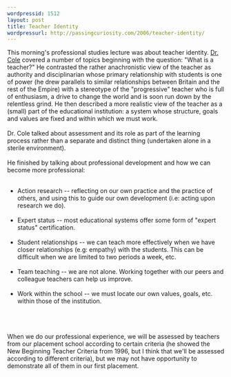```yaml
--- 
wordpressid: 1512
layout: post
title: Teacher Identity
wordpressurl: http://passingcuriosity.com/2006/teacher-identity/
---
```

This morning's professional studies lecture was about teacher identity. <a href="http://fcms.its.utas.edu.au/educ/educ/pagedetails.asp?lpersonId=2601">Dr. Cole</a> covered a number of topics beginning with the question: "What is a teacher?" He contrasted the rather anachronistic view of the teacher as authority and disciplinarian whose primary relationship with students is one of power (he drew parallels to similar relationships between Britain and the rest of the Empire) with a stereotype of the "progressive" teacher who is full of enthusiasm, a drive to change the world and is soon run down by the relentless grind. He then described a more realistic view of the teacher as a (small) part of the educational institution: a system whose structure, goals and values are fixed and within which we must work.<br /><br />Dr. Cole talked about assessment and its role as part of the learning process rather than a separate and distinct thing (undertaken alone in a sterile environment).<br /><br />He finished by talking about professional development and how we can become more professional:<br /><ul><br />    <li>Action research -- reflecting on our own practice and the practice of others, and using this to guide our own development (i.e: acting upon research we do).</li><br />    <li>Expert status -- most educational systems offer some form of "expert status" certification.</li><br />    <li>Student relationships -- we can teach more effectively when we have closer relationships (e.g: empathy) with the students. This can be difficult when we are limited to two periods a week, etc.</li><br />    <li>Team teaching -- we are not alone. Working together with our peers and colleague teachers can help us improve.</li><br />    <li>Work within the school -- we must locate our own values, goals, etc. within those of the institution.</li><br /></ul><br /><br />When we do our professional experience, we will be assessed by teachers from our placement school according to certain criteria (he showed the New Beginning Teacher Criteria from 1996, but I think that we'll be assessed according to different criteria), but we may not have opportunity to demonstrate all of them in our first placement.
